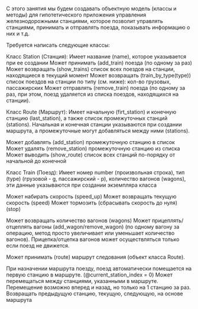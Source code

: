 С этого занятия мы будем создавать объектную модель (классы и методы) для гипотетического приложения управления железнодорожными станциями, которое позволит управлять станциями, принимать и отправлять поезда, показывать информацию о них и т.д.

Требуется написать следующие классы:

Класс Station (Станция):
  Имеет название    (name), которое указывается при ее создании
  Может принимать  (add_train)     поезда (по одному за раз) 
  Может возвращать (show_trains) список всех поездов на станции, находящиеся в текущий момент 
  Может возвращать (train_by_type(type)) список поездов на станции по типу (см. ниже): кол-во грузовых, пассажирских
  Может отправлять (remove_train)  поезда (по одному за раз, при этом, поезд удаляется из списка поездов, находящихся на станции).

Класс Route (Маршрут):
  Имеет начальную (firt_station) и конечную станцию (last_station), а также список промежуточных станций (stations). 
  Начальная и конечная станции  указываются при создании маршрута, а промежуточные могут добавляться между ними (stations).
  
  Может добавлять (add_station)    промежуточную станцию в список 
  Может удалять   (remove_station) промежуточную станцию из списка 
  Может выводить  (show_route) список всех станций по-порядку от начальной до конечной 

Класс Train (Поезд):
  Имеет номер number (произвольная строка), тип (type) (грузовой - g, пассажирский - p), количество вагонов (wagons), 
  эти данные указываются при создании экземпляра класса
  
  Может набирать скорость (speed_up)
  Может возвращать текущую скорость (speed)
  Может тормозить (сбрасывать скорость до нуля) (stop)
  
  Может возвращать количество вагонов (wagons)
  Может прицеплять/отцеплять вагоны (add_wagon/remove_wagon) (по одному вагону за операцию, метод просто увеличивает или уменьшает количество вагонов). 
  Прицепка/отцепка вагонов может осуществляться только если поезд не движется.
  
  Может принимать (route) маршрут следования (объект класса Route).
  
  При назначении маршрута поезду, поезд автоматически помещается на первую станцию в маршруте. (@current_station_index = 0)
  Может перемещаться между станциями, указанными в маршруте. Перемещение возможно вперед и назад, но только на 1 станцию за раз.
  Возвращать предыдущую станцию, текущую, следующую, на основе маршрута